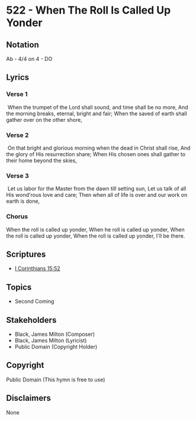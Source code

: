# 522 - When The Roll Is Called Up Yonder

## Notation

Ab - 4/4 on 4 - DO

## Lyrics

### Verse 1

 When the trumpet of the Lord shall sound, and time shall be no more, And the morning breaks, eternal, bright and fair; When the saved of earth shall gather over on the other shore, 

### Verse 2

 On that bright and glorious morning when the dead in Christ shall rise, And the glory of His resurrection share; When His chosen ones shall gather to their home beyond the skies, 

### Verse 3

 Let us labor for the Master from the dawn till setting sun, Let us talk of all His wond'rous love and care; Then when all of life is over and our work on earth is done,

### Chorus

When the roll is called up yonder, When he roll is called up yonder, When the roll is called up yonder, When the roll is called up yonder, I'll be there.


## Scriptures

- [I Corinthians 15:52](https://www.biblegateway.com/passage/?search=I%20Corinthians%2015%3A52)

## Topics

- Second Coming

## Stakeholders

- Black, James Milton (Composer)
- Black, James Milton (Lyricist)
- Public Domain (Copyright Holder)

## Copyright

Public Domain
(This hymn is free to use)

## Disclaimers

None

